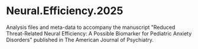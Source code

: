 # Neural.Efficiency.2025
Analysis files and meta-data to accompany the manuscript "Reduced Threat-Related Neural Efficiency: A Possible Biomarker for Pediatric Anxiety Disorders" published in The American Journal of Psychiatry.
